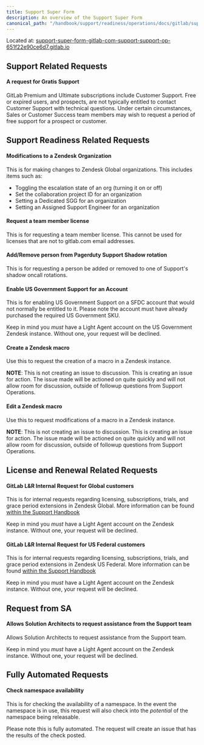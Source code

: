 ```yaml
---
title: Support Super Form
description: An overview of the Support Super Form
canonical_path: "/handbook/support/readiness/operations/docs/gitlab/support_super_form"
---
```


Located at: [support-super-form-gitlab-com-support-support-op-651f22e90ce6d7.gitlab.io](https://support-super-form-gitlab-com-support-support-op-651f22e90ce6d7.gitlab.io/)

## Support Related Requests

#### A request for Gratis Support

GitLab Premium and Ultimate subscriptions include Customer Support. Free or
expired users, and prospects, are not typically entitled to contact Customer
Support with technical questions. Under certain circumstances, Sales or Customer
Success team members may wish to request a period of free support for a prospect
or customer.

## Support Readiness Related Requests

#### Modifications to a Zendesk Organization

This is for making changes to Zendesk Global organizations. This includes items
such as:

- Toggling the escalation state of an org (turning it on or off)
- Set the collaboration project ID for an organization
- Setting a Dedicated SGG for an organization
- Setting an Assigned Support Engineer for an organization

#### Request a team member license

This is for requesting a team member license. This cannot be used for licenses
that are not to gitlab.com email addresses.

#### Add/Remove person from Pagerduty Support Shadow rotation

This is for requesting a person be added or removed to one of Support's shadow
oncall rotations.

#### Enable US Government Support for an Account

This is for enabling US Government Support on a SFDC account that would not
normally be entitled to it. Please note the account must have already purchased
the required US Government SKU.

Keep in mind you _must_ have a Light Agent account on the US Government Zendesk
instance. Without one, your request will be declined.

#### Create a Zendesk macro

Use this to request the creation of a macro in a Zendesk instance.

**NOTE**: This is not creating an issue to discussion. This is creating an issue
for action. The issue made will be actioned on quite quickly and will not allow
room for discussion, outside of followup questions from Support Operations.

#### Edit a Zendesk macro

Use this to request modifications of a macro in a Zendesk instance.

**NOTE**: This is not creating an issue to discussion. This is creating an issue
for action. The issue made will be actioned on quite quickly and will not allow
room for discussion, outside of followup questions from Support Operations.

## License and Renewal Related Requests

#### GitLab L&R Internal Request for Global customers

This is for internal requests regarding licensing, subscriptions, trials, and
grace period extensions in Zendesk Global. More information can be found
[within the Support Handbook](/handbook/support/internal-support/#internal-requests)

Keep in mind you _must_ have a Light Agent account on the Zendesk instance.
Without one, your request will be declined.

#### GitLab L&R Internal Request for US Federal customers

This is for internal requests regarding licensing, subscriptions, trials, and
grace period extensions in Zendesk US Federal. More information can be found
[within the Support Handbook](/handbook/support/internal-support/#internal-requests)

Keep in mind you _must_ have a Light Agent account on the Zendesk instance.
Without one, your request will be declined.

## Request from SA

#### Allows Solution Architects to request assistance from the Support team

Allows Solution Architects to request assistance from the Support team.

Keep in mind you _must_ have a Light Agent account on the Zendesk instance.
Without one, your request will be declined.

## Fully Automated Requests

#### Check namespace availability

This is for checking the availability of a namespace. In the event the namespace
is in use, this request will also check into the _potential_ of the namespace
being releasable.

Please note this is fully automated. The request will create an issue that has
the results of the check posted.
